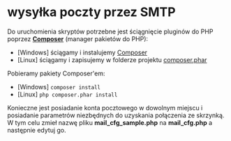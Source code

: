 # wysyłka poczty przez SMTP

Do uruchomienia skryptów potrzebne jest ściągnięcie pluginów do PHP poprzez [**Composer**](https://getcomposer.org/) (manager pakietów do PHP):
* [Windows] ściągamy i instalujemy [Composer](https://getcomposer.org/Composer-Setup.exe)
* [Linux] ściągamy i zapisujemy w folderze projektu [composer.phar](https://getcomposer.org/download/1.8.5/composer.phar)

Pobieramy pakiety Composer'em:
* [Windows] `composer install`
* [Linux] `php composer.phar install`

Konieczne jest posiadanie konta pocztowego w dowolnym miejscu i posiadanie parametrów niezbędnych do uzyskania połączenia ze skrzynką.
W tym celu zmieł nazwę pliku **mail_cfg_sample.php** na **mail_cfg.php** a następnie edytuj go.
